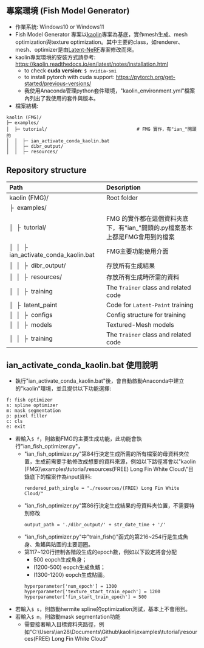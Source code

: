 ## 專案環境 (Fish Model Generator)
- 作業系統: Windows10 or Windows11
- Fish Model Generator 專案以[kaolin](https://github.com/NVIDIAGameWorks/kaolin)專案為基底，實作mesh生成、mesh optimization與texture optimization。其中主要的class，如renderer、mesh、optimizer是由[Latent-NeRF](https://github.com/eladrich/latent-nerf)專案修改而來。
- kaolin專案環境的安裝方式請參考:
    https://kaolin.readthedocs.io/en/latest/notes/installation.html
    - to check **cuda version**: 
        `$ nvidia-smi`
    - to install pytorch with cuda support:
        https://pytorch.org/get-started/previous-versions/
    - 我使用Anaconda管理python套件環境，"kaolin_environment.yml"檔案內列出了我使用的套件與版本。
- 檔案結構:
```
kaolin (FMG)/                                
├─ examples/                            
│  ├─ tutorial/                                 # FMG 實作，有"ian_"開頭的
│  │  ├─ ian_activate_conda_kaolin.bat          
│  │  ├─ dibr_output/
│  │  ├─ resources/

```
## Repository structure
| Path                                                | Description <img width=200>
|:----------------------------------------------------| :---
| kaolin (FMG)/                                       | Root folder 
| &boxvr;&nbsp; examples/                             | 
| &boxv;&nbsp; &boxvr;&nbsp; tutorial/                | FMG 的實作都在這個資料夾底下，有"ian_"開頭的.py檔案基本上都是FMG會用到的檔案
| &boxv;&nbsp; &boxv;&nbsp; &boxvr;&nbsp; ian_activate_conda_kaolin.bat     | FMG主要功能使用介面
| &boxv;&nbsp; &boxv;&nbsp; &boxvr;&nbsp; dibr_output/      | 存放所有生成結果
| &boxv;&nbsp; &boxv;&nbsp; &boxvr;&nbsp; resources/ | 存放所有生成時所需的資料
| &boxv;&nbsp; &boxv;&nbsp; &boxvr;&nbsp; training    | The `Trainer` class and related code
| &boxv;&nbsp; &boxvr;&nbsp; latent_paint             | Code for `Latent-Paint` training
| &boxv;&nbsp; &boxv;&nbsp; &boxvr;&nbsp; configs     | Config structure for training
| &boxv;&nbsp; &boxv;&nbsp; &boxvr;&nbsp; models      | Textured-Mesh models
| &boxv;&nbsp; &boxv;&nbsp; &boxvr;&nbsp; training    | The `Trainer` class and related code

## ian_activate_conda_kaolin.bat 使用說明
- 執行"ian_activate_conda_kaolin.bat"後，會自動啟動Anaconda中建立的"kaolin"環境，並且提供以下功能選擇:
```
f: fish optimizer
s: spline optimizer
m: mask segmentation
p: pixel filler
c: cls
e: exit
```
- 若輸入`$ f`，則啟動FMG的主要生成功能，此功能會執行"ian_fish_optimizer.py"，
    - "ian_fish_optimizer.py"第84行決定生成所需的所有檔案的母資料夾位置，生成前需要手動修改成想要的資料來源，例如以下路徑將會以"kaolin (FMG)\examples\tutorial\resources\(FREE) Long Fin White Cloud\\"目錄底下的檔案作為input資料:
        ```
        rendered_path_single = "./resources/(FREE) Long Fin White Cloud/"
        ```
    - "ian_fish_optimizer.py"第86行決定生成結果的母資料夾位置，不需要特別修改
        ```
        output_path = './dibr_output/' + str_date_time + '/'
        ```
    - "ian_fish_optimizer.py"中"train_fish()"函式的第216~254行是生成魚身、魚鰭與貼圖的主要迴圈。
    - 第117~120行控制各階段生成的epoch數，例如以下設定將會分配
        - 500 eopch生成魚身；
        - (1200-500) eopch生成魚鰭；
        - (1300-1200) eopch生成貼圖。
        ```
        hyperparameter['num_epoch'] = 1300
        hyperparameter['texture_start_train_epoch'] = 1200
        hyperparameter['fin_start_train_epoch'] = 500
        ```
- 若輸入`$ s`，則啟動hermite spline的optimization測試，基本上不會用到。
- 若輸入`$ m`，則啟動mask segmentation功能
    - 需要接著輸入目標資料夾路徑，例如"C:\Users\ian28\Documents\Github\kaolin\examples\tutorial\resources\(FREE) Long Fin White Cloud"
